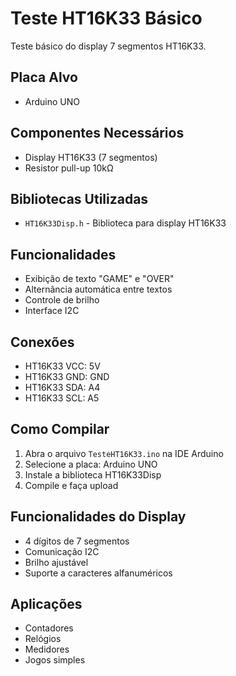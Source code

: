 # Teste HT16K33 Básico

Teste básico do display 7 segmentos HT16K33.

## Placa Alvo
- Arduino UNO

## Componentes Necessários
- Display HT16K33 (7 segmentos)
- Resistor pull-up 10kΩ

## Bibliotecas Utilizadas
- `HT16K33Disp.h` - Biblioteca para display HT16K33

## Funcionalidades
- Exibição de texto "GAME" e "OVER"
- Alternância automática entre textos
- Controle de brilho
- Interface I2C

## Conexões
- HT16K33 VCC: 5V
- HT16K33 GND: GND
- HT16K33 SDA: A4
- HT16K33 SCL: A5

## Como Compilar
1. Abra o arquivo `TesteHT16K33.ino` na IDE Arduino
2. Selecione a placa: Arduino UNO
3. Instale a biblioteca HT16K33Disp
4. Compile e faça upload

## Funcionalidades do Display
- 4 dígitos de 7 segmentos
- Comunicação I2C
- Brilho ajustável
- Suporte a caracteres alfanuméricos

## Aplicações
- Contadores
- Relógios
- Medidores
- Jogos simples
